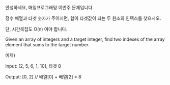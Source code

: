 안녕하세요, 매일프로그래밍 이번주 문제입니다.
 
정수 배열과 타겟 숫자가 주어지면, 합이 타겟값이 되는 두 원소의 인덱스를 찾으시오.

단, 시간복잡도 O(n) 여야 합니다.



Given an array of integers and a target integer, find two indexes of the array element that sums to the target number.



예제)

Input: [2, 5, 6, 1, 10], 타겟 8

Output: [0, 2] // 배열[0] + 배열[2] = 8


